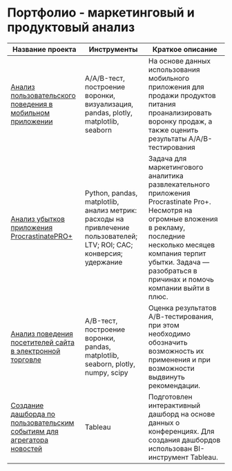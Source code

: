 # Портфолио - маркетинговый и продуктовый анализ

| Название проекта | Инструменты | Краткое описание |
|----------|----------|----------|
| [Анализ пользовательского поведения в мобильном приложении](https://github.com/irinaslp/Marketing-and-Product-analysis/tree/main/funnel_analysis)    | А/A/B-тест, построение воронки, визуализация, pandas, plotly, matplotlib, seaborn   | На основе данных использования мобильного приложения для продажи продуктов питания проанализировать воронку продаж, а также оценить результаты A/A/B-тестирования    |
| [Анализ убытков приложения ProcrastinatePRO+](https://github.com/irinaslp/Marketing-and-Product-analysis/tree/main/business_analysis)    | Python, pandas, matplotlib, анализ метрик: расходы на привлечение пользователей; LTV; ROI; CAC; конверсия; удержание  | Задача для маркетингового аналитика развлекательного приложения Procrastinate Pro+. Несмотря на огромные вложения в рекламу, последние несколько месяцев компания терпит убытки. Задача — разобраться в причинах и помочь компании выйти в плюс.   |
| [Анализ поведения посетителей сайта в электронной торговле](https://github.com/irinaslp/Marketing-and-Product-analysis/tree/main/A_B_test)    |  A/B-тест, построение воронки, pandas, matplotlib, seaborn, plotly, numpy, scipy   | Оценка результатов А/В-тестирования, при этом необходимо обозначить возможность их применения и при возможности выдвинуть рекомендации.   |
| [Создание дашборда по пользовательским событиям для агрегатора новостей](https://public.tableau.com/app/profile/irina.zvontsova/viz/Dzen_16875330870970/sheet4)    | Tableau  | Подготовлен интерактивный дашборд на основе данных о конференциях. Для создания дашбордов использован BI-инструмент Tableau.   |

